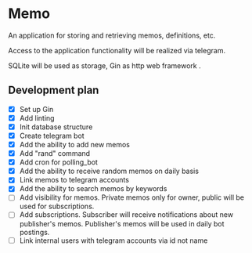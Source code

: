 # Memo

An application for storing and retrieving memos, definitions, etc.

Access to the application functionality will be realized via telegram.

SQLite will be used as storage, Gin as http web framework .

## Development plan

- [x] Set up Gin
- [x] Add linting
- [x] Init database structure
- [x] Create telegram bot
- [x] Add the ability to add new memos
- [x] Add "rand" command
- [x] Add cron for polling_bot
- [x] Add the ability to receive random memos on daily basis
- [x] Link memos to telegram accounts
- [x] Add the ability to search memos by keywords
- [ ] Add visibility for memos. Private memos only for owner, public will be used for subscriptions.
- [ ] Add subscriptions. Subscriber will receive notifications about new publisher's memos. Publisher's memos will be used in daily bot postings.
- [ ] Link internal users with telegram accounts via id not name